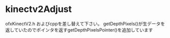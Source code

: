 # kinectv2Adjust
ofxKinectV2.h およびcppを差し替えて下さい。
getDepthPixels()が生データを返していたのでポインタを返すgetDepthPixelsPointer()を追加しています
